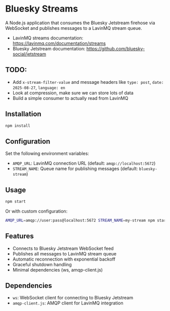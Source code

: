 # Bluesky Streams

A Node.js application that consumes the Bluesky Jetstream firehose via WebSocket and publishes messages to a LavinMQ stream queue.

* LavinMQ streams documentation: https://lavinmq.com/documentation/streams
* Bluesky Jetstream documentation: https://github.com/bluesky-social/jetstream

## TODO:

* Add `x-stream-filter-value` and message headers like `type: post`, `date: 2025-08-27`, `language: en`
* Look at compression, make sure we can store lots of data
* Build a simple consumer to actually read from LavinMQ

## Installation

```bash
npm install
```

## Configuration

Set the following environment variables:

- `AMQP_URL`: LavinMQ connection URL (default: `amqp://localhost:5672`)
- `STREAM_NAME`: Queue name for publishing messages (default: `bluesky-stream`)

## Usage

```bash
npm start
```

Or with custom configuration:

```bash
AMQP_URL=amqp://user:pass@localhost:5672 STREAM_NAME=my-stream npm start
```

## Features

- Connects to Bluesky Jetstream WebSocket feed
- Publishes all messages to LavinMQ stream queue
- Automatic reconnection with exponential backoff
- Graceful shutdown handling
- Minimal dependencies (ws, amqp-client.js)

## Dependencies

- `ws`: WebSocket client for connecting to Bluesky Jetstream
- `amqp-client.js`: AMQP client for LavinMQ integration
